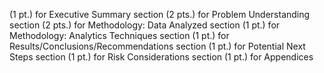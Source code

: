 (1 pt.) for Executive Summary section 
(2 pts.) for Problem Understanding section
(2 pts.) for Methodology: Data Analyzed section
(1 pt.) for Methodology: Analytics Techniques section
(1 pt.) for Results/Conclusions/Recommendations section 
(1 pt.) for Potential Next Steps section 
(1 pt.) for Risk Considerations section
(1 pt.) for Appendices
